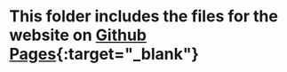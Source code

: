 # This folder includes the files for the website on [Github Pages](https://pages.github.com){:target="_blank"}
